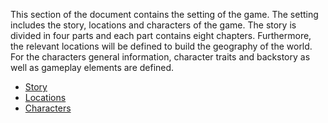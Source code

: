 This section of the document contains the setting of the game. The setting includes the story, locations and characters of the game. The story is divided in four parts and each part contains eight chapters. Furthermore, the relevant locations will be defined to build the geography of the world. For the characters general information, character traits and backstory as well as gameplay elements are defined.

- [Story](Story.md)
- [Locations](Locations.md)
- [Characters](Characters.md)